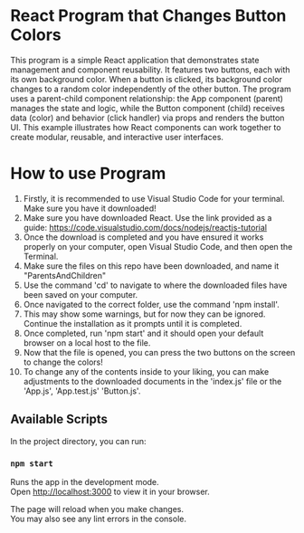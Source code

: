 # React Program that Changes Button Colors
This program is a simple React application that demonstrates state management and component reusability. It features two buttons, each with its own background color. When a button is clicked, its background color changes to a random color independently of the other button. The program uses a parent-child component relationship: the App component (parent) manages the state and logic, while the Button component (child) receives data (color) and behavior (click handler) via props and renders the button UI. This example illustrates how React components can work together to create modular, reusable, and interactive user interfaces.

# How to use Program

1. Firstly, it is recommended to use Visual Studio Code for your terminal. Make sure you have it downloaded!
2. Make sure you have downloaded React. Use the link provided as a guide: https://code.visualstudio.com/docs/nodejs/reactjs-tutorial
3. Once the download is completed and you have ensured it works properly on your computer, open Visual Studio Code, and then open the Terminal.
4. Make sure the files on this repo have been downloaded, and name it "ParentsAndChildren"
5. Use the command 'cd' to navigate to where the downloaded files have been saved on your computer.
6. Once navigated to the correct folder, use the command 'npm install'.
7. This may show some warnings, but for now they can be ignored. Continue the installation as it prompts until it is completed.
8. Once completed, run 'npm start' and it should open your default browser on a local host to the file.
9. Now that the file is opened, you can press the two buttons on the screen to change the colors!
10. To change any of the contents inside to your liking, you can make adjustments to the downloaded documents in the 'index.js' file or the 'App.js', 'App.test.js' 'Button.js'.

## Available Scripts

In the project directory, you can run:

### `npm start`

Runs the app in the development mode.\
Open [http://localhost:3000](http://localhost:3000) to view it in your browser.

The page will reload when you make changes.\
You may also see any lint errors in the console.
